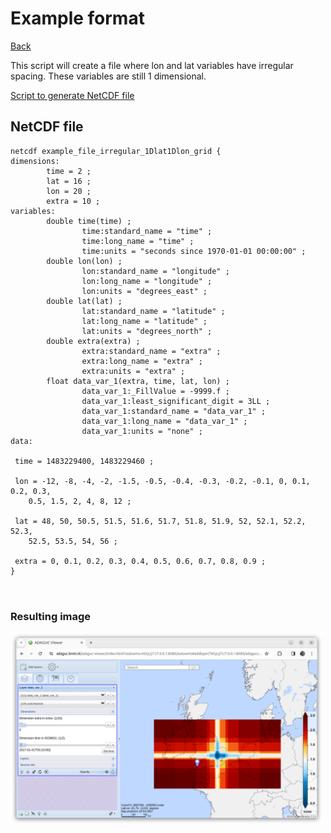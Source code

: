 # Example format

[Back](./README.md)

This script will create a file where lon and lat variables have irregular spacing. These variables are still 1 dimensional.

[Script to generate NetCDF file](../../python/format_standard/format_standard/generate_example_file_irregular_1Dlat1Dlon_grid)

## NetCDF file
``` 
netcdf example_file_irregular_1Dlat1Dlon_grid {
dimensions:
        time = 2 ;
        lat = 16 ;
        lon = 20 ;
        extra = 10 ;
variables:
        double time(time) ;
                time:standard_name = "time" ;
                time:long_name = "time" ;
                time:units = "seconds since 1970-01-01 00:00:00" ;
        double lon(lon) ;
                lon:standard_name = "longitude" ;
                lon:long_name = "longitude" ;
                lon:units = "degrees_east" ;
        double lat(lat) ;
                lat:standard_name = "latitude" ;
                lat:long_name = "latitude" ;
                lat:units = "degrees_north" ;
        double extra(extra) ;
                extra:standard_name = "extra" ;
                extra:long_name = "extra" ;
                extra:units = "extra" ;
        float data_var_1(extra, time, lat, lon) ;
                data_var_1:_FillValue = -9999.f ;
                data_var_1:least_significant_digit = 3LL ;
                data_var_1:standard_name = "data_var_1" ;
                data_var_1:long_name = "data_var_1" ;
                data_var_1:units = "none" ;
data:

 time = 1483229400, 1483229460 ;

 lon = -12, -8, -4, -2, -1.5, -0.5, -0.4, -0.3, -0.2, -0.1, 0, 0.1, 0.2, 0.3, 
    0.5, 1.5, 2, 4, 8, 12 ;

 lat = 48, 50, 50.5, 51.5, 51.6, 51.7, 51.8, 51.9, 52, 52.1, 52.2, 52.3, 
    52.5, 53.5, 54, 56 ;

 extra = 0, 0.1, 0.2, 0.3, 0.4, 0.5, 0.6, 0.7, 0.8, 0.9 ;
}

 
```

### Resulting image

<img src="images/irregular_1dLat1Dlon_example.png" alt="irregular_1dLat1Dlon_example" width="500"/>